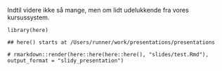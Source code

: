 Indtil videre ikke så mange, men om lidt udelukkende fra vores
kursussystem.

    library(here)

    ## here() starts at /Users/runner/work/presentations/presentations

    # rmarkdown::render(here::here(here::here(), "slides/test.Rmd"), output_format = "slidy_presentation")
